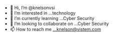 - 👋 Hi, I’m @knelsonvsi
- 👀 I’m interested in ...technology  
- 🌱 I’m currently learning ...Cyber Security
- 💞️ I’m looking to collaborate on ...Cyber Security 
- 📫 How to reach me ...knelson@vistem.com

<!---
knelsonvsi/knelsonvsi is a ✨ special ✨ repository because its `README.md` (this file) appears on your GitHub profile.
You can click the Preview link to take a look at your changes.
--->
